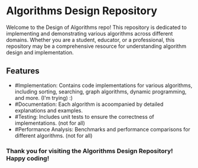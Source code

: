 # Algorithms Design Repository

Welcome to the Design of Algorithms repo!
This repository is dedicated to implementing and demonstrating various algorithms across
different domains. Whether you are a student, educator, or a professional, this repository
may be a comprehensive resource for understanding algorithm design and implementation.

## Features
- #Implementation: Contains code implementations for various algorithms, including sorting, searching, graph algorithms, dynamic programming, and more. (I'm trying) :)
- #Documentation: Each algorithm is acoompanied by detailed explanations and examples.
- #Testing: Includes unit tests to ensure the correctness of implementations. (not for all)
- #Performance Analysis: Benchmarks and performance comparisons for different algorithms. (not for all)

### Thank you for visiting the Algorithms Design Repository! Happy coding!
